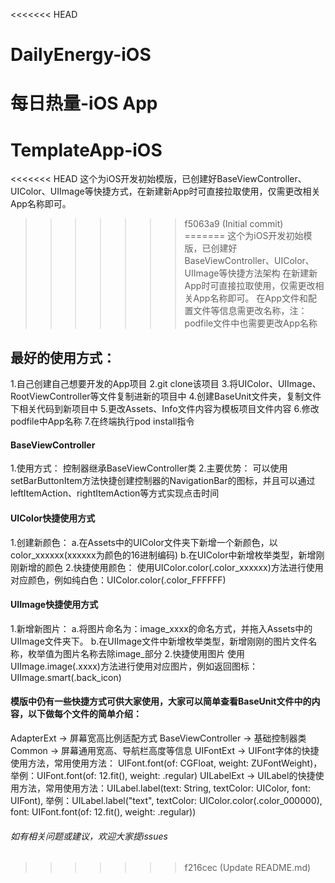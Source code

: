<<<<<<< HEAD
# DailyEnergy-iOS
每日热量-iOS App
=======
# TemplateApp-iOS
<<<<<<< HEAD
这个为iOS开发初始模版，已创建好BaseViewController、UIColor、UIImage等快捷方式，在新建新App时可直接拉取使用，仅需更改相关App名称即可。
>>>>>>> f5063a9 (Initial commit)
=======
这个为iOS开发初始模版，已创建好BaseViewController、UIColor、UIImage等快捷方法架构
在新建新App时可直接拉取使用，仅需更改相关App名称即可。
在App文件和配置文件等信息需更改名称，注：podfile文件中也需要更改App名称
## 最好的使用方式：
1.自己创建自己想要开发的App项目
2.git clone该项目
3.将UIColor、UIImage、RootViewController等文件复制进新的项目中
4.创建BaseUnit文件夹，复制文件下相关代码到新项目中
5.更改Assets、Info文件内容为模板项目文件内容
6.修改podfile中App名称
7.在终端执行pod install指令

#### BaseViewController
1.使用方式：
控制器继承BaseViewController类
2.主要优势：
可以使用setBarButtonItem方法快捷创建控制器的NavigationBar的图标，并且可以通过leftItemAction、rightItemAction等方式实现点击时间

#### UIColor快捷使用方式
1.创建新颜色：
  a.在Assets中的UIColor文件夹下新增一个新颜色，以color_xxxxxx(xxxxxx为颜色的16进制编码)
  b.在UIColor中新增枚举类型，新增刚刚新增的颜色
2.快捷使用颜色：
使用UIColor.color(.color_xxxxxx)方法进行使用对应颜色，例如纯白色：UIColor.color(.color_FFFFFF)

#### UIImage快捷使用方式
1.新增新图片：
  a.将图片命名为：image_xxxx的命名方式，并拖入Assets中的UIImage文件夹下。
  b.在UIImage文件中新增枚举类型，新增刚刚的图片文件名称，枚举值为图片名称去除image_部分
2.快捷使用图片
使用UIImage.image(.xxxx)方法进行使用对应图片，例如返回图标：UIImage.smart(.back_icon)

#### 模版中仍有一些快捷方式可供大家使用，大家可以简单查看BaseUnit文件中的内容，以下做每个文件的简单介绍：
AdapterExt -> 屏幕宽高比例适配方式
BaseViewController -> 基础控制器类
Common -> 屏幕通用宽高、导航栏高度等信息
UIFontExt -> UIFont字体的快捷使用方法，常用使用方法： UIFont.font(of: CGFloat, weight: ZUFontWeight)，举例：UIFont.font(of: 12.fit(), weight: .regular)
UILabelExt -> UILabel的快捷使用方法，常用使用方法：UILabel.label(text: String, textColor: UIColor, font: UIFont), 举例：UILabel.label("text", textColor: UIColor.color(.color_000000), font: UIFont.font(of: 12.fit(), weight: .regular))

###### 如有相关问题或建议，欢迎大家提issues
>>>>>>> f216cec (Update README.md)
